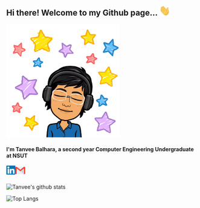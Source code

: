 ## Hi there!  Welcome to my Github page... <img src="https://github.com/tanvee09/tanvee09/blob/master/images/Hi.gif" width="29px">  
<img src="https://github.com/tanvee09/tanvee09/blob/master/images/heya.gif" width="300px">  
  
#### I'm Tanvee Balhara, a second year Computer Engineering Undergraduate at NSUT
<!--  
- 🔭 I’m currently working on a Web Development project
- 🌱 I’m currently learning Machine Learning
- 🤔 I’m looking forward to learning App Development -->

<a href="https://www.linkedin.com/in/tanvee-balhara">
  <img align="left" alt="Tanvee Balhara | Linkedin" width="24px" src="https://github.com/tanvee09/tanvee09/blob/master/images/Linkedin.svg" />
</a>
<a href="mailto:balharatanvee@gmail.com">
  <img align="left" alt="Tanvee Balhara | Gmail" width="26px" src="https://github.com/tanvee09/tanvee09/blob/master/images/Gmail.svg" />
</a>    
  
<br/>  
<br/>  

![Tanvee's github stats](https://github-readme-stats.vercel.app/api?username=tanvee09&show_icons=true&count_private=true&hide=stars,issues)


![Top Langs](https://github-readme-stats.vercel.app/api/top-langs/?username=tanvee09)
